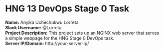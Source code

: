 
# HNG 13 DevOps Stage 0 Task

**Name:** Anyika Uchechukwu Lorreta  
**Slack Username:** @Lorreta  
**Project Description:** This project sets up an NGINX web server that serves a simple webpage for the HNG Stage 0 DevOps task.  
**Server IP/Domain:** http://your-server-ip/
